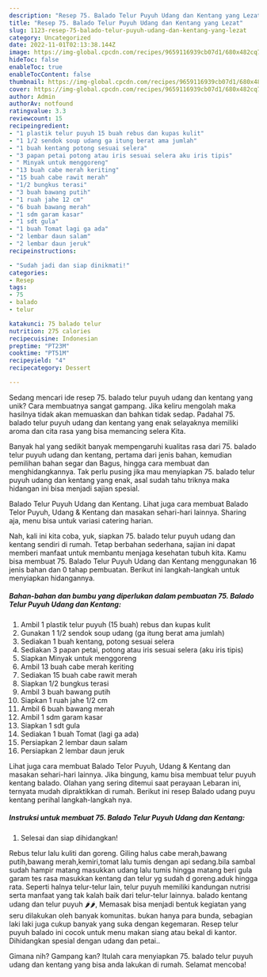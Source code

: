 ```yaml
---
description: "Resep 75. Balado Telur Puyuh Udang dan Kentang yang Lezat"
title: "Resep 75. Balado Telur Puyuh Udang dan Kentang yang Lezat"
slug: 1123-resep-75-balado-telur-puyuh-udang-dan-kentang-yang-lezat
category: Uncategorized
date: 2022-11-01T02:13:38.144Z
image: https://img-global.cpcdn.com/recipes/9659116939cb07d1/680x482cq70/75-balado-telur-puyuh-udang-dan-kentang-foto-resep-utama.jpg
hideToc: false
enableToc: true
enableTocContent: false
thumbnail: https://img-global.cpcdn.com/recipes/9659116939cb07d1/680x482cq70/75-balado-telur-puyuh-udang-dan-kentang-foto-resep-utama.jpg
cover: https://img-global.cpcdn.com/recipes/9659116939cb07d1/680x482cq70/75-balado-telur-puyuh-udang-dan-kentang-foto-resep-utama.jpg
author: Admin
authorAv: notfound
ratingvalue: 3.3
reviewcount: 15
recipeingredient:
- "1 plastik telur puyuh 15 buah rebus dan kupas kulit"
- "1 1/2 sendok soup udang ga itung berat ama jumlah"
- "1 buah kentang potong sesuai selera"
- "3 papan petai potong atau iris sesuai selera aku iris tipis"
- " Minyak untuk menggoreng"
- "13 buah cabe merah keriting"
- "15 buah cabe rawit merah"
- "1/2 bungkus terasi"
- "3 buah bawang putih"
- "1 ruah jahe 12 cm"
- "6 buah bawang merah"
- "1 sdm garam kasar"
- "1 sdt gula"
- "1 buah Tomat lagi ga ada"
- "2 lembar daun salam"
- "2 lembar daun jeruk"
recipeinstructions:

- "Sudah jadi dan siap dinikmati!"
categories:
- Resep
tags:
- 75
- balado
- telur

katakunci: 75 balado telur 
nutrition: 275 calories
recipecuisine: Indonesian
preptime: "PT23M"
cooktime: "PT51M"
recipeyield: "4"
recipecategory: Dessert

---
```





Sedang mencari ide resep 75. balado telur puyuh udang dan kentang yang unik? Cara membuatnya sangat gampang. Jika keliru mengolah maka hasilnya tidak akan memuaskan dan bahkan tidak sedap. Padahal 75. balado telur puyuh udang dan kentang yang enak selayaknya memiliki aroma dan cita rasa yang bisa memancing selera Kita.





Banyak hal yang sedikit banyak mempengaruhi kualitas rasa dari 75. balado telur puyuh udang dan kentang, pertama dari jenis bahan, kemudian pemilihan bahan segar dan Bagus, hingga cara membuat dan menghidangkannya. Tak perlu pusing jika mau menyiapkan 75. balado telur puyuh udang dan kentang yang enak,      asal sudah tahu triknya maka hidangan ini bisa menjadi sajian spesial.














Balado Telur Puyuh Udang dan Kentang. Lihat juga cara membuat Balado Telor Puyuh, Udang &amp; Kentang dan masakan sehari-hari lainnya. Sharing aja, menu bisa untuk variasi catering harian.






Nah, kali ini kita coba, yuk, siapkan 75. balado telur puyuh udang dan kentang sendiri di rumah. Tetap berbahan sederhana, sajian ini dapat memberi manfaat untuk membantu menjaga kesehatan tubuh kita. Kamu bisa membuat 75. Balado Telur Puyuh Udang dan Kentang menggunakan 16 jenis bahan dan 0 tahap pembuatan. Berikut ini langkah-langkah untuk menyiapkan hidangannya.

<!--inarticleads1-->

##### Bahan-bahan dan bumbu yang diperlukan dalam pembuatan 75. Balado Telur Puyuh Udang dan Kentang:

1. Ambil 1 plastik telur puyuh (15 buah) rebus dan kupas kulit
1. Gunakan 1 1/2 sendok soup udang (ga itung berat ama jumlah)
1. Sediakan 1 buah kentang, potong sesuai selera
1. Sediakan 3 papan petai, potong atau iris sesuai selera (aku iris tipis)
1. Siapkan  Minyak untuk menggoreng
1. Ambil 13 buah cabe merah keriting
1. Sediakan 15 buah cabe rawit merah
1. Siapkan 1/2 bungkus terasi
1. Ambil 3 buah bawang putih
1. Siapkan 1 ruah jahe 1/2 cm
1. Ambil 6 buah bawang merah
1. Ambil 1 sdm garam kasar
1. Siapkan 1 sdt gula
1. Sediakan 1 buah Tomat (lagi ga ada)
1. Persiapkan 2 lembar daun salam
1. Persiapkan 2 lembar daun jeruk


Lihat juga cara membuat Balado Telor Puyuh, Udang &amp; Kentang dan masakan sehari-hari lainnya. Jika bingung, kamu bisa membuat telur puyuh kentang balado. Olahan yang sering ditemui saat perayaan Lebaran ini, ternyata mudah dipraktikkan di rumah. Berikut ini resep Balado udang puyu kentang perihal langkah-langkah nya. 

<!--inarticleads2-->

##### Instruksi untuk membuat 75. Balado Telur Puyuh Udang dan Kentang:


1. Selesai dan siap dihidangkan!

Rebus telur lalu kuliti dan goreng. Giling halus cabe merah,bawang putih,bawang merah,kemiri,tomat lalu tumis dengan api sedang.bila sambal sudah hampir matang masukkan udang lalu tumis hingga matang beri gula garam tes rasa masukkan kentang dan telur yg sudah d goreng.aduk hingga rata. Seperti halnya telur-telur lain, telur puyuh memiliki kandungan nutrisi serta manfaat yang tak kalah baik dari telur-telur lainnya. balado kentang udang dan telur puyuh 🌶🌶, Memasak bisa menjadi bentuk kegiatan yang seru dilakukan oleh banyak komunitas. bukan hanya para bunda, sebagian laki laki juga cukup banyak yang suka dengan kegemaran. Resep telur puyuh balado ini cocok untuk menu makan siang atau bekal di kantor. Dihidangkan spesial dengan udang dan petai.. 

Gimana nih? Gampang kan? Itulah cara menyiapkan 75. balado telur puyuh udang dan kentang yang bisa anda lakukan di rumah. Selamat mencoba!
